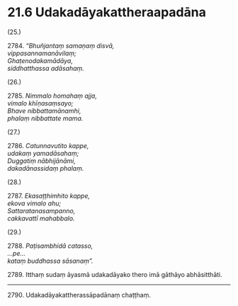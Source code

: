 

# 21.6 Udakadāyakattheraapadāna



(25.)

2784\. _“Bhuñjantaṃ samaṇaṃ disvā,_  
_vippasannamanāvilaṃ;_  
_Ghaṭenodakamādāya,_  
_siddhatthassa adāsahaṃ._  


(26.)

2785\. _Nimmalo homahaṃ ajja,_  
_vimalo khīṇasaṃsayo;_  
_Bhave nibbattamānamhi,_  
_phalaṃ nibbattate mama._  


(27.)

2786\. _Catunnavutito kappe,_  
_udakaṃ yamadāsahaṃ;_  
_Duggatiṃ nābhijānāmi,_  
_dakadānassidaṃ phalaṃ._  


(28.)

2787\. _Ekasaṭṭhimhito kappe,_  
_ekova vimalo ahu;_  
_Sattaratanasampanno,_  
_cakkavattī mahabbalo._  


(29.)

2788\. _Paṭisambhidā catasso,_  
_…pe…_  
_kataṃ buddhassa sāsanaṃ”._  


2789\. Itthaṃ sudaṃ āyasmā udakadāyako thero imā gāthāyo abhāsitthāti.

---

2790\. Udakadāyakattherassāpadānaṃ chaṭṭhaṃ.





